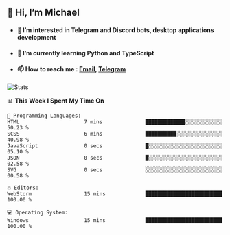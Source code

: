 ## 👋 Hi, I’m Michael
- #### 👀 I’m interested in Telegram and Discord bots, desktop applications development
- #### 🌱 I’m currently learning Python and TypeScript
- #### 📫 How to reach me : [Email](mailto:misha@kurapov.ru), [Telegram](https://t.me/mickr7)

![Stats](https://github-readme-stats.vercel.app/api?username=krpff&show_icons=true&theme=github_dark&hide_border=true&hide=issues&count_private=true&layout=compact)


<!--START_SECTION:waka-->
📊 **This Week I Spent My Time On** 

```text
💬 Programming Languages: 
HTML                     7 mins              █████████████░░░░░░░░░░░░   50.23 % 
SCSS                     6 mins              ██████████░░░░░░░░░░░░░░░   40.98 % 
JavaScript               0 secs              █░░░░░░░░░░░░░░░░░░░░░░░░   05.10 % 
JSON                     0 secs              █░░░░░░░░░░░░░░░░░░░░░░░░   02.58 % 
SVG                      0 secs              ░░░░░░░░░░░░░░░░░░░░░░░░░   00.58 % 

🔥 Editors: 
WebStorm                 15 mins             █████████████████████████   100.00 % 

💻 Operating System: 
Windows                  15 mins             █████████████████████████   100.00 % 
```


<!--END_SECTION:waka-->
